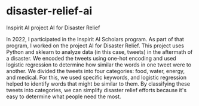 # disaster-relief-ai
Inspirit AI project AI for Disaster Relief

In 2022, I participated in the Inspirit AI Scholars program. As part of that program, I worked on the project
AI for Disaster Relief. This project uses Python and sklearn to analyze data (in this case, tweets) in the 
aftermath of a disaster. We encoded the tweets using one-hot encoding and used logistic regression to determine 
how similar the words in one tweet were to another. We divided the tweets into four categories: food, water,
energy, and medical. For this, we used specific keywords, and logistic regression helped to identify words that
might be similar to them. By classifying these tweets into categories, we can simplify disaster relief efforts 
because it's easy to determine what people need the most.

